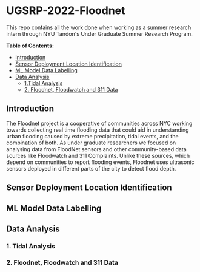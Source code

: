# UGSRP-2022-Floodnet
This repo contains all the work done when working as a summer research intern through NYU Tandon's Under Graduate Summer Research Program.

**Table of Contents:**
- [Introduction](#introduction)
- [Sensor Deployment Location Identification](#sensor-deployment-location-identification)
- [ML Model Data Labelling](#ml-model-data-labelling)
- [Data Analysis](#data-analysis)
   - [1.Tidal Analysis](#1-tidal-analysis)
   - [2. Floodnet, Floodwatch and 311 Data](#2-floodnet-floodwatch-and-311-data)
 
## Introduction
The Floodnet project is a cooperative of communities across NYC working towards collecting real time flooding data that could aid in understanding urban flooding caused by extreme precipitation, tidal events, and the combination of both. As under graduate researchers we focused on analysing data from FloodNet sensors and other community-based data sources like Floodwatch and 311 Complaints. Unlike these sources, which depend on communities to report flooding events, Floodnet uses ultrasonic sensors deployed in different parts of the city to detect flood depth. 

## Sensor Deployment Location Identification

## ML Model Data Labelling

## Data Analysis

### 1. Tidal Analysis

### 2. Floodnet, Floodwatch and 311 Data
   
